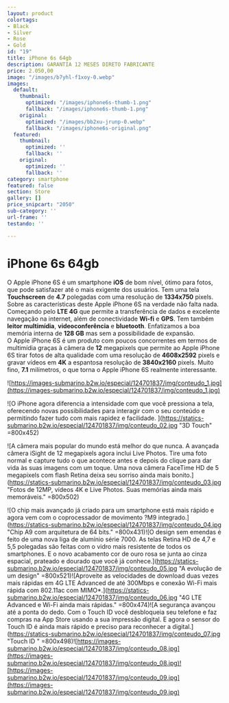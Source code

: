 ```yaml
---
layout: product
colortags:
- Black
- Silver
- Rose
- Gold
id: "19"
title: iPhone 6s 64gb
description: GARANTIA 12 MESES DIRETO FABRICANTE
price: 2.050,00
image: "/images/b7yhl-f1xoy-0.webp"
images:
  default:
    thumbnail:
      optimized: "/images/iphone6s-thumb-1.png"
      fallback: "/images/iphone6s-thumb-1.png"
    original:
      optimized: "/images/bb2xu-jrunp-0.webp"
      fallback: "/images/iphone6s-original.png"
  featured:
    thumbnail:
      optimized: ''
      fallback: ''
    original:
      optimized: ''
      fallback: ''
category: smartphone
featured: false
section: Store
gallery: []
price_snipcart: "2050"
sub-category: ''
url-frame: ''
testando: ''

---
```

# iPhone 6s 64gb

O Apple iPhone 6S é um smartphone **iOS** de bom nível, ótimo para fotos, que pode satisfazer até o mais exigente dos usuários. Tem uma tela **Touchscreen** de **4.7** polegadas com uma resolução de **1334x750** pixels. Sobre as características deste Apple iPhone 6S na verdade não falta nada. Começando pelo **LTE 4G** que permite a transferência de dados e excelente navegação na internet, além de conectividade **Wi-fi** e **GPS**. Tem também **leitor multimídia**, **videoconferência** e **bluetooth**. Enfatizamos a boa memória interna de **128 GB** mas sem a possibilidade de expansão.  
O Apple iPhone 6S é um produto com poucos concorrentes em termos de multimídia graças à câmera de **12** megapixels que permite ao Apple iPhone 6S tirar fotos de alta qualidade com uma resolução de **4608x2592** pixels e gravar vídeos em **4K** a espantosa resolução de **3840x2160** pixels. Muito fino, **7.1** milímetros, o que torna o Apple iPhone 6S realmente interessante.

![https://images-submarino.b2w.io/especial/124701837/img/conteudo_1.jpg](https://images-submarino.b2w.io/especial/124701837/img/conteudo_1.jpg)

![O iPhone agora diferencia a intensidade com que você pressiona a tela, oferecendo novas possibilidades para interagir com o seu conteúdo e permitindo fazer tudo com mais rapidez e facilidade.
](https://statics-submarino.b2w.io/especial/124701837/img/conteudo_02.jpg "3D Touch" =800x452)

![A câmera mais popular do mundo está melhor do que nunca. A avançada câmera iSight de 12 megapixels agora inclui Live Photos. Tire uma foto normal e capture tudo o que acontece antes e depois do clique para dar vida às suas imagens com um toque. Uma nova câmera FaceTime HD de 5 megapixels com flash Retina deixa seu sorriso ainda mais bonito.](https://statics-submarino.b2w.io/especial/124701837/img/conteudo_03.jpg "Fotos de 12MP, vídeos 4K e  Live Photos. Suas memórias  ainda mais memoráveis." =800x502)

![O chip mais avançado já criado para um smartphone está mais rápido e agora vem com o coprocessador de movimento ?M9 integrado.](https://statics-submarino.b2w.io/especial/124701837/img/conteudo_04.jpg "Chip A9 com arquitetura de  64 bits." =800x431)![O design sem emendas é feito de uma nova liga de alumínio série 7000. As telas Retina HD de 4,7 e 5,5 polegadas são feitas com o vidro mais resistente de todos os smartphones. E o novo acabamento cor de ouro rosa se junta ao cinza espacial, prateado e dourado que você já conhece.](https://statics-submarino.b2w.io/especial/124701837/img/conteudo_05.jpg "A evolução de um design" =800x521)![Aproveite as velocidades de download duas vezes mais rápidas em 4G LTE Advanced de até 300Mbps e conexão Wi-Fi mais rápida com 802.11ac com MIMO*.](https://statics-submarino.b2w.io/especial/124701837/img/conteudo_06.jpg "4G LTE Advanced e Wi-Fi ainda mais rápidas." =800x474)![A segurança avançou  até a ponta do dedo. Com o Touch ID você desbloqueia seu telefone e faz compras na App Store usando a sua impressão digital.  E agora o sensor do Touch ID é ainda mais rápido e preciso para reconhecer a digital.](https://statics-submarino.b2w.io/especial/124701837/img/conteudo_07.jpg "Touch ID " =800x498)![https://images-submarino.b2w.io/especial/124701837/img/conteudo_08.jpg](https://images-submarino.b2w.io/especial/124701837/img/conteudo_08.jpg)![https://images-submarino.b2w.io/especial/124701837/img/conteudo_09.jpg](https://images-submarino.b2w.io/especial/124701837/img/conteudo_09.jpg)